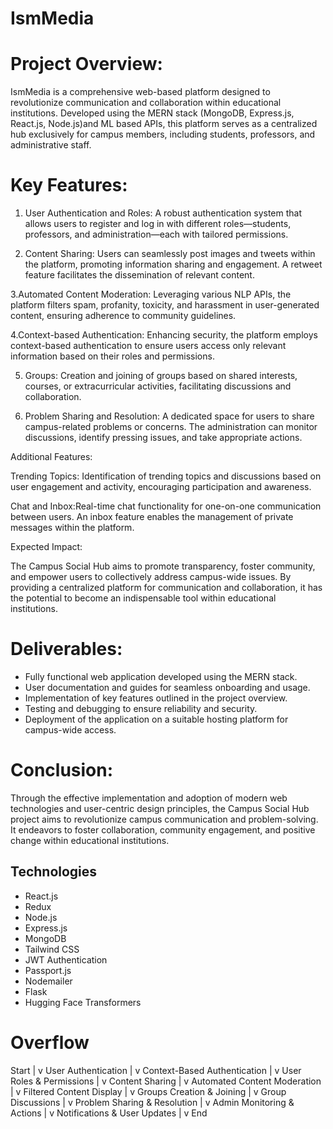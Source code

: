 # IsmMedia

# Project Overview:
 IsmMedia is a comprehensive web-based platform designed to revolutionize communication and collaboration within educational institutions. Developed using the MERN stack (MongoDB, Express.js, React.js, Node.js)and ML based APIs, this platform serves as a centralized hub exclusively for campus members, including students, professors, and administrative staff.

 # Key Features:

1. User Authentication and Roles: A robust authentication system that allows users to register and log in with different roles—students, professors, and administration—each with tailored permissions.

2. Content Sharing: Users can seamlessly post images and tweets within the platform, promoting information sharing and engagement. A retweet feature facilitates the dissemination of relevant content.

3.Automated Content Moderation: Leveraging various NLP APIs, the platform filters spam, profanity, toxicity, and harassment in user-generated content, ensuring adherence to community guidelines.

4.Context-based Authentication: Enhancing security, the platform employs context-based authentication to ensure users access only relevant information based on their roles and permissions.

5. Groups: Creation and joining of groups based on shared interests, courses, or extracurricular activities, facilitating discussions and collaboration.

6. Problem Sharing and Resolution: A dedicated space for users to share campus-related problems or concerns. The administration can monitor discussions, identify pressing issues, and take appropriate actions.

Additional Features:

Trending Topics: Identification of trending topics and discussions based on user engagement and activity, encouraging participation and awareness.

Chat and Inbox:Real-time chat functionality for one-on-one communication between users. An inbox feature enables the management of private messages within the platform.

Expected Impact:

The Campus Social Hub aims to promote transparency, foster community, and empower users to collectively address campus-wide issues. By providing a centralized platform for communication and collaboration, it has the potential to become an indispensable tool within educational institutions.

# Deliverables:

- Fully functional web application developed using the MERN stack.
- User documentation and guides for seamless onboarding and usage.
- Implementation of key features outlined in the project overview.
- Testing and debugging to ensure reliability and security.
- Deployment of the application on a suitable hosting platform for campus-wide access.

# Conclusion:

Through the effective implementation and adoption of modern web technologies and user-centric design principles, the Campus Social Hub project aims to revolutionize campus communication and problem-solving. It endeavors to foster collaboration, community engagement, and positive change within educational institutions.


## Technologies
- React.js
- Redux
- Node.js
- Express.js
- MongoDB
- Tailwind CSS
- JWT Authentication
- Passport.js
- Nodemailer
- Flask
- Hugging Face Transformers

# Overflow

Start
|
v
User Authentication
|
v
Context-Based Authentication
|
v
User Roles & Permissions
|
v
Content Sharing
|
v
Automated Content Moderation
|
v
Filtered Content Display
|
v
Groups Creation & Joining
|
v
Group Discussions
|
v
Problem Sharing & Resolution
|
v
Admin Monitoring & Actions
|
v
Notifications & User Updates
|
v
End

 
